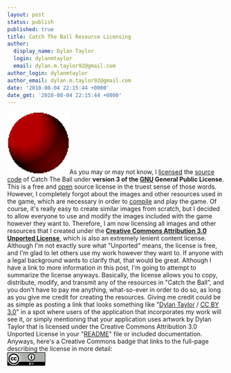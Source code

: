 ```yaml
---
layout: post
status: publish
published: true
title: Catch The Ball Resource Licensing
author:
  display_name: Dylan Taylor
  login: dylanmtaylor
  email: dylan.m.taylor92@gmail.com
author_login: dylanmtaylor
author_email: dylan.m.taylor92@gmail.com
date: '2010-08-04 22:15:44 +0000'
date_gmt: '2010-08-04 22:15:44 +0000'
---
```

<p><a href="/images/blog/2010/11/catch-the-ball.png"><img class="alignleft" title="Catch The Ball Logo" src="/images/blog/2010/11/catch-the-ball.png" alt="" width="144" height="144" /></a>As you may or may not know, I <a class="zem_slink" title="Software license" rel="wikipedia" href="http://en.wikipedia.org/wiki/Software_license">licensed</a> the <a class="zem_slink" title="Source code" rel="wikipedia" href="http://en.wikipedia.org/wiki/Source_code">source code</a> of Catch The Ball under <strong>version 3 of the <a class="zem_slink" title="GNU General Public License" rel="wikipedia" href="http://en.wikipedia.org/wiki/GNU_General_Public_License">GNU</a> General Public License</strong>. This is a free and <a class="zem_slink" title="Open source" rel="wikipedia" href="http://en.wikipedia.org/wiki/Open_source">open</a> source license in the truest sense of those words. However, I completely forgot about the images and other resources used in the game, which are necessary in order to <a class="zem_slink" title="Compiler" rel="wikipedia" href="http://en.wikipedia.org/wiki/Compiler">compile</a> and play the game. Of course, it's really easy to create similar images from scratch, but I decided to allow everyone to use and modify the images included with the game however they want to. Therefore, I am now licensing all images and other resources that I created under the<strong> <a href="http://creativecommons.org/licenses/by/3.0/">Creative Commons Attribution 3.0 Unported License</a></strong>, which is also an extremely lenient content license. Although I'm not exactly sure what "Unported" means, the license is free, and I'm glad to let others use my work however they want to. If anyone with a legal background wants to clarify that, that would be great. Although I have a link to more information in this post, I'm going to attempt to summarize the license anyways. Basically, the license allows you to copy, distribute, modify, and transmit any of the resources in "Catch the Ball", and you don't have to pay me anything, what-so-ever in order to do so, as long as you give me credit for creating the resources. Giving me credit could be as simple as posting a link that looks something like "<a rel="cc:attributionURL" href="/">Dylan Taylor</a> / <a rel="license" href="http://creativecommons.org/licenses/by/3.0/">CC BY 3.0</a>" in a spot where users of the application that incorporates my work will see it, or simply mentioning that your application uses artwork by Dylan Taylor that is licensed under the Creative Commons Attribution 3.0 Unported License in your "<a class="zem_slink" title="README" rel="wikipedia" href="http://en.wikipedia.org/wiki/README">README</a>" file or included documentation. Anyways, here's a Creative Commons badge that links to the full-page describing the license in more detail:<br />
<a rel="license" href="http://creativecommons.org/licenses/by/3.0/"><img style="border-width:0;" src="/images/blog/2010/11/88x31.png" alt="Creative Commons License" /></a></p>
